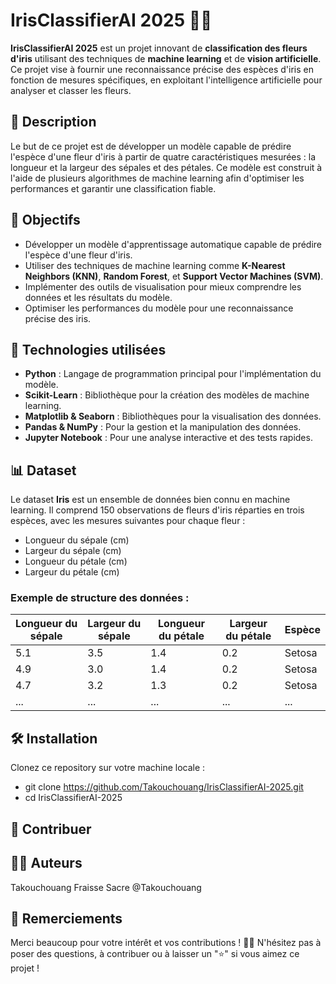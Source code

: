 # IrisClassifierAI 2025 🌿🤖

**IrisClassifierAI 2025** est un projet innovant de **classification des fleurs d'iris** utilisant des techniques de **machine learning** et de **vision artificielle**. Ce projet vise à fournir une reconnaissance précise des espèces d'iris en fonction de mesures spécifiques, en exploitant l'intelligence artificielle pour analyser et classer les fleurs.

## 📌 Description

Le but de ce projet est de développer un modèle capable de prédire l'espèce d'une fleur d'iris à partir de quatre caractéristiques mesurées : la longueur et la largeur des sépales et des pétales. Ce modèle est construit à l'aide de plusieurs algorithmes de machine learning afin d'optimiser les performances et garantir une classification fiable.

## 🚀 Objectifs

- Développer un modèle d'apprentissage automatique capable de prédire l'espèce d'une fleur d'iris.
- Utiliser des techniques de machine learning comme **K-Nearest Neighbors (KNN)**, **Random Forest**, et **Support Vector Machines (SVM)**.
- Implémenter des outils de visualisation pour mieux comprendre les données et les résultats du modèle.
- Optimiser les performances du modèle pour une reconnaissance précise des iris.

## 🔧 Technologies utilisées

- **Python** : Langage de programmation principal pour l'implémentation du modèle.
- **Scikit-Learn** : Bibliothèque pour la création des modèles de machine learning.
- **Matplotlib & Seaborn** : Bibliothèques pour la visualisation des données.
- **Pandas & NumPy** : Pour la gestion et la manipulation des données.
- **Jupyter Notebook** : Pour une analyse interactive et des tests rapides.

## 📊 Dataset

Le dataset **Iris** est un ensemble de données bien connu en machine learning. Il comprend 150 observations de fleurs d'iris réparties en trois espèces, avec les mesures suivantes pour chaque fleur :

- Longueur du sépale (cm)
- Largeur du sépale (cm)
- Longueur du pétale (cm)
- Largeur du pétale (cm)

### Exemple de structure des données :

| Longueur du sépale | Largeur du sépale | Longueur du pétale | Largeur du pétale | Espèce |
|--------------------|-------------------|--------------------|-------------------|--------|
| 5.1                | 3.5               | 1.4                | 0.2               | Setosa |
| 4.9                | 3.0               | 1.4                | 0.2               | Setosa |
| 4.7                | 3.2               | 1.3                | 0.2               | Setosa |
| ...                | ...               | ...                | ...               | ...    |

## 🛠️ Installation

Clonez ce repository sur votre machine locale :

- git clone https://github.com/Takouchouang/IrisClassifierAI-2025.git
- cd IrisClassifierAI-2025
## 🤝 Contribuer

## 👨‍💻 Auteurs
Takouchouang Fraisse Sacre @Takouchouang 

## 💬 Remerciements
Merci beaucoup pour votre intérêt et vos contributions ! 🌿🤖 N'hésitez pas à poser des questions, à contribuer ou à laisser un "⭐" si vous aimez ce projet !
